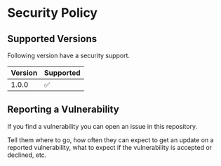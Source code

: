 # Security Policy

## Supported Versions

Following version have a security support.

| Version | Supported          |
| ------- | ------------------ |
| 1.0.0   | :white_check_mark: |

## Reporting a Vulnerability

If you find a vulnerability you can open an issue in this repository.

Tell them where to go, how often they can expect to get an update on a
reported vulnerability, what to expect if the vulnerability is accepted or
declined, etc.
